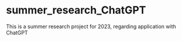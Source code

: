 # summer_research_ChatGPT
This is a summer research project for 2023, regarding application with ChatGPT
